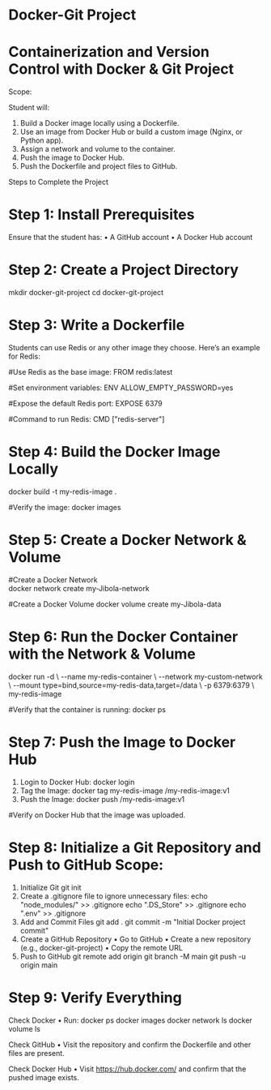 # Docker-Git Project

# Containerization and Version Control with Docker & Git Project 

Scope: 

Student will: 
1. Build a Docker image locally using a Dockerfile.
2. Use an image from Docker Hub or build a custom image (Nginx, or Python app).
3. Assign a network and volume to the container.
4. Push the image to Docker Hub.
5. Push the Dockerfile and project files to GitHub.

Steps to Complete the Project 
# Step 1: Install Prerequisites 
Ensure that the student has: 
•  A GitHub account 
•  A Docker Hub account  

# Step 2: Create a Project Directory 
mkdir docker-git-project 
cd docker-git-project  

# Step 3: Write a Dockerfile 
Students can use Redis or any other image they choose. Here’s an example for Redis: 

#Use Redis as the base image: 
FROM redis:latest  

#Set environment variables: 
ENV ALLOW_EMPTY_PASSWORD=yes  

#Expose the default Redis port: 
EXPOSE 6379  

#Command to run Redis: 
CMD ["redis-server"]  

# Step 4: Build the Docker Image Locally 
docker build -t my-redis-image . 

#Verify the image: 
docker images  

# Step 5: Create a Docker Network & Volume 
#Create a Docker Network  
docker network create my-Jibola-network 

#Create a Docker Volume 
docker volume create my-Jibola-data  

# Step 6: Run the Docker Container with the Network & Volume 
docker run -d \ 
--name my-redis-container \ 
--network my-custom-network \ 
--mount type=bind,source=my-redis-data,target=/data \ 
-p 6379:6379 \ 
my-redis-image 

#Verify that the container is running: 
docker ps  

# Step 7: Push the Image to Docker Hub 
1. Login to Docker Hub:
   docker login
2. Tag the Image:
   docker tag my-redis-image <your-dockerhub-username>/my-redis-image:v1
3. Push the Image:
   docker push <your-dockerhub-username>/my-redis-image:v1

#Verify on Docker Hub that the image was uploaded.

# Step 8: Initialize a Git Repository and Push to GitHub Scope:
1. Initialize Git  git init 
2. Create a .gitignore file to ignore unnecessary files:
   echo "node_modules/" >> .gitignore
   echo ".DS_Store" >> .gitignore
   echo ".env" >> .gitignore
3. Add and Commit Files
   git add .
   git commit -m "Initial Docker project commit"
4. Create a GitHub Repository
   •  Go to GitHub
   •  Create a new repository (e.g., docker-git-project)
   •  Copy the remote URL
5. Push to GitHub
   git remote add origin <your-github-repo-url>
   git branch -M main
   git push -u origin main

# Step 9: Verify Everything 
Check Docker 
•  Run: 
docker ps 
docker images 
docker network ls 
docker volume ls 

Check GitHub 
•  Visit the repository and confirm the Dockerfile and other files are present. 

Check Docker Hub 
•  Visit https://hub.docker.com/ and confirm that the pushed image exists.
